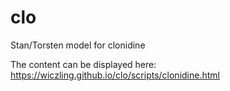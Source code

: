 # clo
 Stan/Torsten model for clonidine

The content can be displayed here: https://wiczling.github.io/clo/scripts/clonidine.html